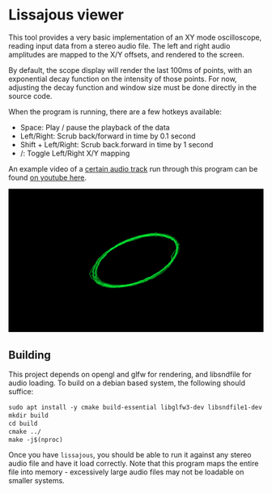 # Lissajous viewer

This tool provides a very basic implementation of an XY mode oscilloscope,
reading input data from a stereo audio file. The left and right audio amplitudes
are mapped to the X/Y offsets, and rendered to the screen.

By default, the scope display will render the last 100ms of points, with an
exponential decay function on the intensity of those points. For now, adjusting
the decay function and window size must be done directly in the source code.

When the program is running, there are a few hotkeys available:

- Space: Play / pause the playback of the data
- Left/Right: Scrub back/forward in time by 0.1 second
- Shift + Left/Right: Scrub back.forward in time by 1 second
- /: Toggle Left/Right X/Y mapping

An example video of a
[certain audio track](https://media.defcon.org/DEF%20CON%2028/DEF%20CON%2028%20Safe%20Mode%20Music/Safe%20Mode%20Badge/)
run through this program can be found
[on youtube here](https://www.youtube.com/watch?v=RWaPUvlBL9A).

![Example Output](/img/lissajous.gif)

## Building

This project depends on opengl and glfw for rendering, and libsndfile for audio
loading. To build on a debian based system, the following should suffice:

```
sudo apt install -y cmake build-essential libglfw3-dev libsndfile1-dev
mkdir build
cd build
cmake ../
make -j$(nproc)
```

Once you have `lissajous`, you should be able to run it against any stereo
audio file and have it load correctly. Note that this program maps the entire
file into memory - excessively large audio files may not be loadable on smaller
systems.
